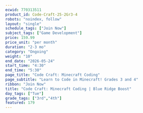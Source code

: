 ```yaml
---
ecwid: 770313511
product_id: Code-Craft-25-2Gr3-4
robots: "noindex, follow"
layout: "single"
schedule_tags: ["Join Now"]
subject_tags: ["Game Development"]
price: 159.99
price_unit: "per month"
duration: "2-3 mo"
category: "Ongoing"
weight: "10"
end_date: "2026-05-24"
start_time: "4:30"
end_time: "5:30"
page_title: "Code Craft: Minecraft Coding"
page_subtitle: "Learn to Code in Minecraft! Grades 3 and 4"
ribbon: "Join Now"
title: "Code Craft: Minecraft Coding | Blue Ridge Boost"
day_tags: ["Tue"]
grade_tags: ["3rd","4th"]
featured: 179
---
```

